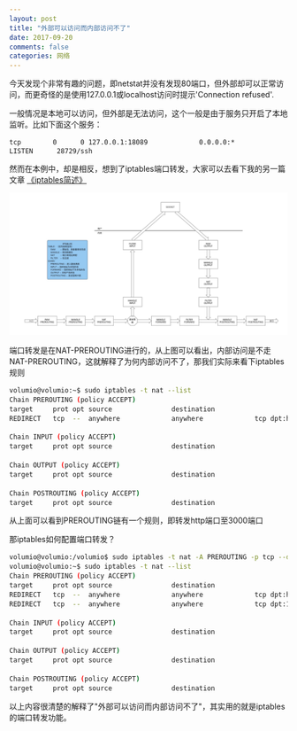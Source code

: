 ```yaml
---
layout: post
title: "外部可以访问而内部访问不了"
date: 2017-09-20
comments: false
categories: 网络
---
```


今天发现个非常有趣的问题，即netstat并没有发现80端口，但外部却可以正常访问，而更奇怪的是使用127.0.0.1或localhost访问时提示'Connection refused'.

一般情况是本地可以访问，但外部是无法访问，这个一般是由于服务只开启了本地监听。比如下面这个服务：

```
tcp        0      0 127.0.0.1:18089             0.0.0.0:*                   LISTEN      28729/ssh
```

然而在本例中，却是相反，想到了iptables端口转发，大家可以去看下我的另一篇文章 [《iptables简述》](/网络/2017/08/18/iptables简述.html)

![iptables](/images/iptables.jpg)

端口转发是在NAT-PREROUTING进行的，从上图可以看出，内部访问是不走NAT-PREROUTING，这就解释了为何内部访问不了，那我们实际来看下iptables规则

```bash
volumio@volumio:~$ sudo iptables -t nat --list
Chain PREROUTING (policy ACCEPT)
target     prot opt source               destination
REDIRECT   tcp  --  anywhere             anywhere             tcp dpt:http redir ports 3000

Chain INPUT (policy ACCEPT)
target     prot opt source               destination

Chain OUTPUT (policy ACCEPT)
target     prot opt source               destination

Chain POSTROUTING (policy ACCEPT)
target     prot opt source               destination
```
从上面可以看到PREROUTING链有一个规则，即转发http端口至3000端口

那iptables如何配置端口转发？

```bash
volumio@volumio:/volumio$ sudo iptables -t nat -A PREROUTING -p tcp --dport 10022 -j REDIRECT --to-port 22
volumio@volumio:~$ sudo iptables -t nat --list
Chain PREROUTING (policy ACCEPT)
target     prot opt source               destination
REDIRECT   tcp  --  anywhere             anywhere             tcp dpt:http redir ports 3000
REDIRECT   tcp  --  anywhere             anywhere             tcp dpt:10022 redir ports 22

Chain INPUT (policy ACCEPT)
target     prot opt source               destination

Chain OUTPUT (policy ACCEPT)
target     prot opt source               destination

Chain POSTROUTING (policy ACCEPT)
target     prot opt source               destination
```

以上内容很清楚的解释了"外部可以访问而内部访问不了"，其实用的就是iptables的端口转发功能。

